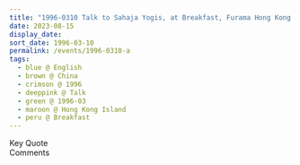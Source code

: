 ```yaml
---
title: "1996-0310 Talk to Sahaja Yogis, at Breakfast, Furama Hong Kong Hotel, 37 Dundas St, Mong Kok, Hong Kong, China"
date: 2023-08-15
display_date: 
sort_date: 1996-03-10
permalink: /events/1996-0310-a
tags:
  - blue @ English
  - brown @ China
  - crimson @ 1996
  - deeppink @ Talk
  - green @ 1996-03
  - maroon @ Hong Kong Island
  - peru @ Breakfast
---
```


<wave-list>
  <list-title color="green" width="75">Key Quote</list-title>
  <list-item color="BlanchedAlmond"  width="200"></list-item>
  <list-item color="Lavender"></list-item>
  <list-item color="BlanchedAlmond"></list-item>
</wave-list>

<br>

<wave-list>
  <list-title color="green" width="75">Comments</list-title>
  <list-item color="BlanchedAlmond"  width="200"></list-item>
  <list-item color="Lavender"></list-item>
  <list-item co